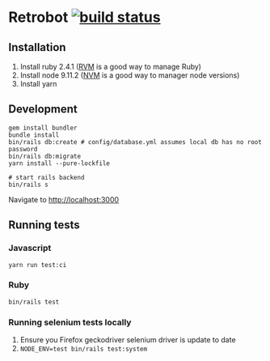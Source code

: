# Retrobot [![build status](https://travis-ci.org/severest/retrobot.svg?branch=master)](https://travis-ci.org/severest/retrobot)

## Installation

1. Install ruby 2.4.1 ([RVM](http://rvm.io/rvm/install) is a good way to manage Ruby)
2. Install node 9.11.2 ([NVM](https://github.com/nvm-sh/nvm#installing-and-updating) is a good way to manager node versions)
3. Install yarn

## Development

```
gem install bundler
bundle install
bin/rails db:create # config/database.yml assumes local db has no root password
bin/rails db:migrate
yarn install --pure-lockfile

# start rails backend
bin/rails s
```

Navigate to <http://localhost:3000>

## Running tests

### Javascript

```
yarn run test:ci
```

### Ruby

```
bin/rails test
```

### Running selenium tests locally

1. Ensure you Firefox geckodriver selenium driver is update to date
3. `NODE_ENV=test bin/rails test:system`
